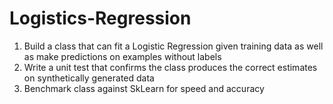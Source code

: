 # Logistics-Regression


1. Build a class that can fit a Logistic Regression given training data as well as make predictions on examples without labels
2. Write a unit test that confirms the class produces the correct estimates on synthetically generated data
3. Benchmark class against SkLearn for speed and accuracy
